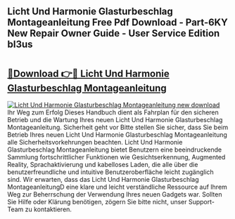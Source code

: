 ## Licht Und Harmonie Glasturbeschlag Montageanleitung Free Pdf Download - Part-6KY New Repair Owner Guide - User Service Edition bI3us

# <h2><a href="http://df8b2it.blite.top/?on=Licht+Und+Harmonie+Glasturbeschlag+Montageanleitung">🔗Download 👉🔴 Licht Und Harmonie Glasturbeschlag Montageanleitung</a></h2>

[![Licht Und Harmonie Glasturbeschlag Montageanleitung new download](https://i.imgur.com/lujVjoI.png)](http://df8b2it.blite.top/?on=Licht+Und+Harmonie+Glasturbeschlag+Montageanleitung)
Ihr Weg zum Erfolg Dieses Handbuch dient als Fahrplan für den sicheren Betrieb und die Wartung Ihres neuen Licht Und Harmonie Glasturbeschlag Montageanleitung. Sicherheit geht vor Bitte stellen Sie sicher, dass Sie beim Betrieb Ihres neuen Licht Und Harmonie Glasturbeschlag Montageanleitung alle Sicherheitsvorkehrungen beachten. Licht Und Harmonie Glasturbeschlag Montageanleitung bietet Benutzern eine beeindruckende Sammlung fortschrittlicher Funktionen wie Gesichtserkennung, Augmented Reality, Sprachaktivierung und kabelloses Laden, die alle über die benutzerfreundliche und intuitive Benutzeroberfläche leicht zugänglich sind. Wir erwarten, dass das Licht Und Harmonie Glasturbeschlag MontageanleitungD eine klare und leicht verständliche Ressource auf Ihrem Weg zur Beherrschung der Verwendung Ihres neuen Gadgets war. Sollten Sie Hilfe oder Klärung benötigen, zögern Sie bitte nicht, unser Support-Team zu kontaktieren.
